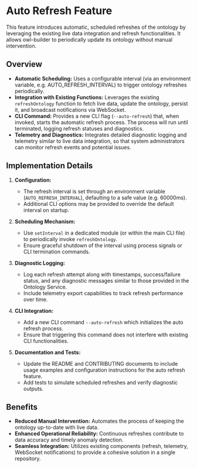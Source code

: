 # Auto Refresh Feature

This feature introduces automatic, scheduled refreshes of the ontology by leveraging the existing live data integration and refresh functionalities. It allows owl-builder to periodically update its ontology without manual intervention.

## Overview

- **Automatic Scheduling:** Uses a configurable interval (via an environment variable, e.g. AUTO_REFRESH_INTERVAL) to trigger ontology refreshes periodically.
- **Integration with Existing Functions:** Leverages the existing `refreshOntology` function to fetch live data, update the ontology, persist it, and broadcast notifications via WebSocket.
- **CLI Command:** Provides a new CLI flag (`--auto-refresh`) that, when invoked, starts the automatic refresh process. The process will run until terminated, logging refresh statuses and diagnostics.
- **Telemetry and Diagnostics:** Integrates detailed diagnostic logging and telemetry similar to live data integration, so that system administrators can monitor refresh events and potential issues.

## Implementation Details

1. **Configuration:**
   - The refresh interval is set through an environment variable (`AUTO_REFRESH_INTERVAL`), defaulting to a safe value (e.g. 60000ms).
   - Additional CLI options may be provided to override the default interval on startup.

2. **Scheduling Mechanism:**
   - Use `setInterval` in a dedicated module (or within the main CLI file) to periodically invoke `refreshOntology`.
   - Ensure graceful shutdown of the interval using process signals or CLI termination commands.

3. **Diagnostic Logging:**
   - Log each refresh attempt along with timestamps, success/failure status, and any diagnostic messages similar to those provided in the Ontology Service.
   - Include telemetry export capabilities to track refresh performance over time.

4. **CLI Integration:**
   - Add a new CLI command `--auto-refresh` which initializes the auto refresh process.
   - Ensure that triggering this command does not interfere with existing CLI functionalities.

5. **Documentation and Tests:**
   - Update the README and CONTRIBUTING documents to include usage examples and configuration instructions for the auto refresh feature.
   - Add tests to simulate scheduled refreshes and verify diagnostic outputs.

## Benefits

- **Reduced Manual Intervention:** Automates the process of keeping the ontology up-to-date with live data.
- **Enhanced Operational Reliability:** Continuous refreshes contribute to data accuracy and timely anomaly detection.
- **Seamless Integration:** Utilizes existing components (refresh, telemetry, WebSocket notifications) to provide a cohesive solution in a single repository.
